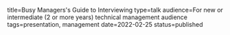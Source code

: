 title=Busy Managers's Guide to Interviewing
type=talk
audience=For new or intermediate (2 or more years) technical management audience
tags=presentation, management
date=2022-02-25
status=published
~~~~~~

    
